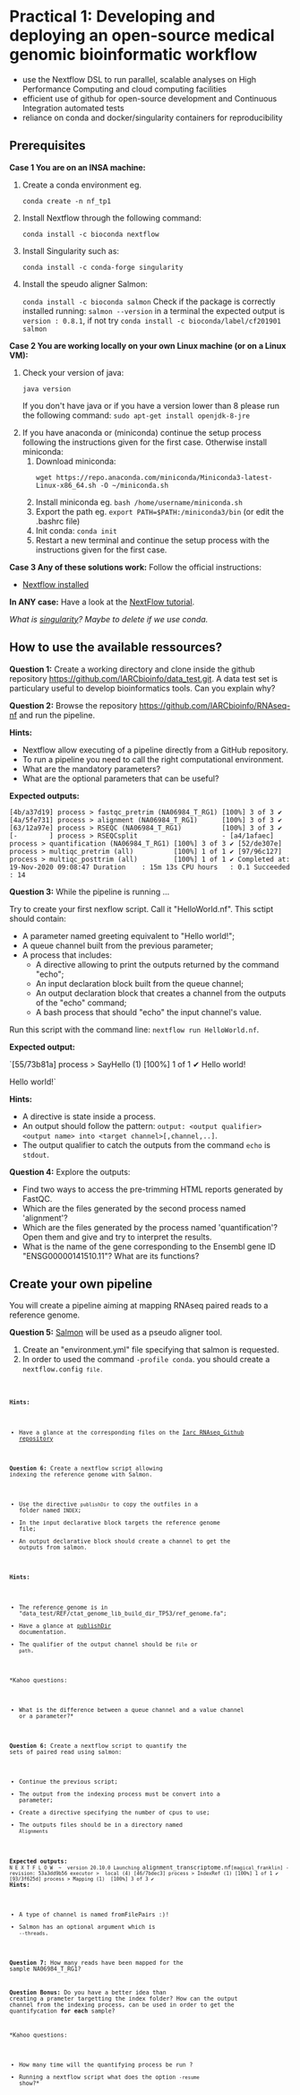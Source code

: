 # Practical 1: Developing and deploying an open-source medical genomic bioinformatic workflow

- use the Nextflow DSL to run parallel, scalable analyses on High Performance Computing and cloud computing facilities
- efficient use of github for open-source development and Continuous Integration automated tests
- reliance on conda and docker/singularity containers for reproducibility

## Prerequisites
**Case 1 You are on an INSA machine:**
<ol>
<li> Create a conda environment eg.
 
 `conda create -n nf_tp1`

<li> Install Nextflow through the following command: 
        
`conda install -c bioconda nextflow`

<li> Install Singularity such as:

`conda install -c conda-forge singularity`
<li> Install the speudo aligner Salmon:

`conda install -c bioconda salmon`
Check if the package is correctly installed running: `salmon --version` in a terminal the expected output is `version : 0.8.1`, if not try `conda install -c bioconda/label/cf201901 salmon`
</ol>


**Case 2 You are working locally on your own Linux machine (or on a Linux VM):**
<ol>
<li> Check your version of java:

`java version`

If you don't have java or if you have a version lower than 8 please run the following command: `sudo apt-get install openjdk-8-jre`

<li> If you have anaconda or (miniconda) continue the setup process following the instructions given for the first case.
    Otherwise install miniconda:
    <ol>
    <li>Download miniconda:

`wget https://repo.anaconda.com/miniconda/Miniconda3-latest-Linux-x86_64.sh -O ~/miniconda.sh`
    <li> Install miniconda eg. 
`bash /home/username/miniconda.sh`
    <li> Export the path eg. `export PATH=$PATH:/miniconda3/bin` (or edit the .bashrc file)
    <li> Init conda: `conda init`
    <li> Restart a new terminal and continue the setup process with the instructions given for the first case.
    </ol>
</ol>

**Case 3 Any of these solutions work:**
Follow the official instructions:
- [Nextflow installed](https://www.nextflow.io/docs/latest/getstarted.html)

**In ANY case:**
Have a look at the [NextFlow tutorial](https://seqera.io/training/). 

*What is [singularity](https://sylabs.io/guides/3.6/user-guide/)?* *Maybe to delete if we use conda.*

## How to use the available ressources?

**Question 1:** Create a working directory and clone inside the github repository https://github.com/IARCbioinfo/data_test.git. A data test set is particulary useful to develop bioinformatics tools. Can you explain why? 

**Question 2:** Browse the repository https://github.com/IARCbioinfo/RNAseq-nf and run the pipeline.

**Hints:** 
- Nextflow allow executing of a pipeline directly from a GitHub repository.
- To run a pipeline you need to call the right computational environment.
- What are the mandatory parameters?
- What are the optional parameters that can be useful?

**Expected outputs:**

`[4b/a37d19] process > fastqc_pretrim (NA06984_T_RG1) [100%] 3 of 3 ✔
[4a/5fe731] process > alignment (NA06984_T_RG1)      [100%] 3 of 3 ✔
[63/12a97e] process > RSEQC (NA06984_T_RG1)          [100%] 3 of 3 ✔
[-        ] process > RSEQCsplit                     -
[a4/1afaec] process > quantification (NA06984_T_RG1) [100%] 3 of 3 ✔
[52/de307e] process > multiqc_pretrim (all)          [100%] 1 of 1 ✔
[97/96c127] process > multiqc_posttrim (all)         [100%] 1 of 1 ✔
Completed at: 19-Nov-2020 09:08:47
Duration    : 15m 13s
CPU hours   : 0.1
Succeeded   : 14`

**Question 3:** While the pipeline is running ...

Try to create your first nexflow script. Call it "HelloWorld.nf". This sctipt should contain:
- A parameter named greeting equivalent to "Hello world!";
- A queue channel built from the previous parameter;
- A process that includes:
    + A directive allowing to print the outputs returned by the command "echo";
    + An input declaration block built from the queue channel;
    + An output declaration block that creates a channel from the outputs of the "echo" command;
    + A bash process that should "echo" the input channel's value.

Run this script with the command line: `nextflow run HelloWorld.nf`. 

**Expected output:**

`[55/73b81a] process > SayHello (1) [100%] 1 of 1 ✔
Hello world!

Hello world!`

**Hints:**
- A directive is state inside a process.
- An output should follow the pattern:
`output: <output qualifier> <output name> into <target channel>[,channel,..]`.
- The output qualifier to catch the outputs from the command `echo` is `stdout`.

**Question 4:** Explore the outputs:
- Find two ways to access the pre-trimming HTML reports generated by FastQC.
- Which are the files generated by the second process named 'alignment'? 
- Which are the files generated by the process named 'quantification'? Open them and give and try to interpret the results.
- What is the name of the gene corresponding to the Ensembl gene ID "ENSG00000141510.11"? What are its functions?

## Create your own pipeline
You will create a pipeline aiming at mapping RNAseq paired reads to a reference genome.

**Question 5:** [Salmon](https://salmon.readthedocs.io/en/latest/) will be used as a pseudo aligner tool.
<ol>
<li> Create an "environment.yml" file specifying that salmon is requested. 
<li> In order to used the command <code>-profile conda</code>. you should create a <code>nextflow.config<code> file.
</ol>

**Hints:**
- Have a glance at the corresponding files on the [Iarc RNAseq_Github repository](https://github.com/IARCbioinfo/RNAseq-nf)

**Question 6:** Create a nextflow script allowing indexing the reference genome with Salmon.
- Use the directive `publishDir` to copy the outfiles in a folder named `INDEX`;
- In the input declarative block targets the reference genome file;
- An output declarative block should create a channel to get the outputs from salmon.

**Hints:**
- The reference genome is in "data_test/REF/ctat_genome_lib_build_dir_TP53/ref_genome.fa";
- Have a glance at [publishDir](https://www.nextflow.io/docs/latest/process.html#publishdir) documentation.
- The qualifier of the output channel should be `file` or `path`.

*Kahoo questions:
- What is the difference between a queue channel and a value channel or a parameter?*

**Question 6:** Create a nextflow script to quantify the sets of paired read using salmon:
- Continue the previous script;
- The output from the indexing process must be convert into a parameter;
- Create a directive specifying the number of cpus to use;
- The outputs files should be in a directory named `Alignments`

**Expected outputs:**
`N E X T F L O W  ~  version 20.10.0
Launching `alignment_transcriptome.nf` [magical_franklin] - revision: 53a3dd9b56
executor >  local (4)
[46/7bdec3] process > IndexRef (1) [100%] 1 of 1 ✔
[93/3f625d] process > Mapping (1)  [100%] 3 of 3 ✔
`
**Hints:**
- A type of channel is named fromFilePairs :)!
- Salmon has an optional argument which is `--threads`.

**Question 7:** How many reads have been mapped for the sample NA06984_T_RG1?

**Question Bonus:**
Do you have a better idea than creating a prameter targetting the index folder? How can the output channel from the indexing process, can be used in order to get the quantifycation **for each** sample?


*Kahoo questions:
- How many time will the quantifying process be run ?
- Running a nextflow script what does the option `-resume` show?*

